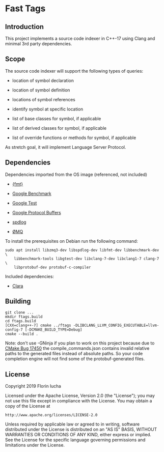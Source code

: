 Fast Tags
=========

Introduction
------------

This project implements a source code indexer in C++-17 using Clang and
minimal 3rd party dependencies.


Scope
-----

The source code indexer will support the following types of queries:

   * location of symbol declaration

   * location of symbol definition

   * locations of symbol references

   * identify symbol at specific location

   * list of base classes for symbol, if applicable

   * list of derived classes for symbol, if applicable

   * list of override functions or methods for symbol, if applicable

As stretch goal, it will implement Language Server Protocol.


Dependencies
------------

Dependencies imported from the OS image (referenced, not included)

   * [{fmt}](https://github.com/fmtlib/fmt)

   * [Google Benchmark](https://github.com/google/benchmark)

   * [Google Test](https://github.com/google/googletest)

   * [Google Protocol Buffers](https://developers.google.com/protocol-buffers/)

   * [spdlog](https://github.com/gabime/spdlog)

   * [ØMQ](http://zeromq.org/)

To install the prerequisites on Debian run the following command:

    sudo apt install libzmq3-dev libspdlog-dev libfmt-dev libbenchmark-dev \
        libbenchmark-tools libgtest-dev libclang-7-dev libclang1-7 clang-7 \
        libprotobuf-dev protobuf-c-compiler

Included dependencies:

   * [Clara](https://github.com/catchorg/Clara/)


Building
--------

    git clone ...
    mkdir ftags.build
    cd ftags.build
    [CXX=clang++-7] cmake ../ftags -DLIBCLANG_LLVM_CONFIG_EXECUTABLE=llvm-config-7 [-DCMAKE_BUILD_TYPE=Debug]
    cmake --build .

Note: don't use -GNinja if you plan to work on this project because due to
[CMake Bug  17450](https://gitlab.kitware.com/cmake/cmake/issues/17450) the
compile\_commands.json contains invalid relative paths to the generated files
instead of absolute paths. So your code completion engine will not find some
of the protobuf-generated files.

License
-------

Copyright 2019 Florin Iucha

Licensed under the Apache License, Version 2.0 (the "License");
you may not use this file except in compliance with the License.
You may obtain a copy of the License at

    http://www.apache.org/licenses/LICENSE-2.0

Unless required by applicable law or agreed to in writing, software
distributed under the License is distributed on an "AS IS" BASIS,
WITHOUT WARRANTIES OR CONDITIONS OF ANY KIND, either express or implied.
See the License for the specific language governing permissions and
limitations under the License.
